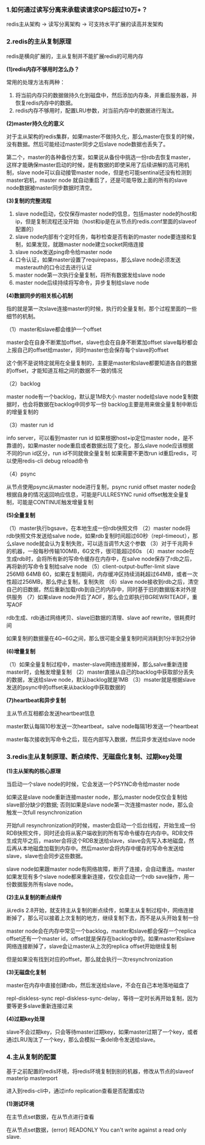### 1.如何通过读写分离来承载读请求QPS超过10万+？

redis主从架构 -> 读写分离架构 -> 可支持水平扩展的读高并发架构

### 2.redis的主从复制原理

redis是横向扩展的，主从复制并不能扩展redis的可用内存

**(1)redis内存不够用时怎么办？**

常用的处理方法有两种：

1. 将当前内存只的数据做持久化到磁盘中，然后添加内存条，并重启服务器，并恢复redis内存中的数据。
2. redis内存不够用时，配置LRU参数，对当前内存中的数据进行淘汰。

**(2)master持久化的意义**

对于主从架构的redis集群，如果master不做持久化，那么master在恢复的时候，没有数据。然后可能经过master同步之后slave node数据也丢失了。

第二个，master的各种备份方案，如果说从备份中挑选一份rdb去恢复master，这样才能确保master启动的时候，是有数据的即使采用了后续讲解的高可用机制，slave node可以自动接管master node，但是也可能sentinal还没有检测到master宕机，master node 就自动重启了，还是可能导致上面的所有的slave node数据被master同步数据时清空。

**(3)复制的完整流程**

1. slave node启动，仅仅保存master node的信息，包括master node的host和ip，但是复制流程还没开始（host和ip是在从节点的redis.conf里面的slaveof配置的）
2. slave node内部有个定时任务，每秒检查是否有新的master node要连接和复制，如果发现，就跟master node建立socket网络连接
3. slave node发送ping命令给master node
4. 口令认证，如果master设置了requirepass，那么slave node必须发送masterauth的口令过去进行认证
5. master node第一次执行全量复制，将所有数据发给slave node
6. master node后续持续将写命令，异步复制给slave node

**(4)数据同步的相关核心机制**

指的就是第一次slave连接master的时候，执行的全量复制，那个过程里面的一些细节的机制。

（1）master和slave都会维护一个offset

master会在自身不断累加offset，slave也会在自身不断累加offset
slave每秒都会上报自己的offset给master，同时master也会保存每个slave的offset

这个倒不是说特定就用在全量复制的，主要是master和slave都要知道各自的数据的offset，才能知道互相之间的数据不一致的情况

（2）backlog

master node有一个backlog，默认是1MB大小
master node给slave node复制数据时，也会将数据在backlog中同步写一份
backlog主要是用来做全量复制中断后的增量复制的

（3）master run id

info server，可以看到master run id
如果根据host+ip定位master node，是不靠谱的，如果master node重启或者数据出现了变化，那么slave node应该根据不同的run id区分，run id不同就做全量复制
如果需要不更改run id重启redis，可以使用redis-cli debug reload命令

（4）psync

从节点使用psync从master node进行复制，psync runid offset
master node会根据自身的情况返回响应信息，可能是FULLRESYNC runid offset触发全量复制，可能是CONTINUE触发增量复制

**(5)全量复制**

（1）master执行bgsave，在本地生成一份rdb快照文件
（2）master node将rdb快照文件发送给salve node，如果rdb复制时间超过60秒（repl-timeout），那么slave node就会认为复制失败，可以适当调节大这个参数
（3）对于千兆网卡的机器，一般每秒传输100MB，6G文件，很可能超过60s
（4）master node在生成rdb时，会将所有新的写命令缓存在内存中，在salve node保存了rdb之后，再将新的写命令复制给salve node
（5）client-output-buffer-limit slave 256MB 64MB 60，如果在复制期间，内存缓冲区持续消耗超过64MB，或者一次性超过256MB，那么停止复制，复制失败
（6）slave node接收到rdb之后，清空自己的旧数据，然后重新加载rdb到自己的内存中，同时基于旧的数据版本对外提供服务
（7）如果slave node开启了AOF，那么会立即执行BGREWRITEAOF，重写AOF

rdb生成、rdb通过网络拷贝、slave旧数据的清理、slave aof rewrite，很耗费时间

如果复制的数据量在4G~6G之间，那么很可能全量复制时间消耗到1分半到2分钟

**(6)增量复制**

（1）如果全量复制过程中，master-slave网络连接断掉，那么salve重新连接master时，会触发增量复制
（2）master直接从自己的backlog中获取部分丢失的数据，发送给slave node，默认backlog就是1MB
（3）msater就是根据slave发送的psync中的offset来从backlog中获取数据的

**(7)heartbeat和异步复制**

主从节点互相都会发送heartbeat信息

master默认每隔10秒发送一次heartbeat，salve node每隔1秒发送一个heartbeat

master每次接收到写命令之后，现在内部写入数据，然后异步发送给slave node

### 3.redis主从复制原理、断点续传、无磁盘化复制、过期key处理

**(1)主从架构的核心原理**

当启动一个slave node的时候，它会发送一个PSYNC命令给master node

如果这是slave node重新连接master node，那么master node仅仅会复制给slave部分缺少的数据; 否则如果是slave node第一次连接master node，那么会触发一次full resynchronization

开始full resynchronization的时候，master会启动一个后台线程，开始生成一份RDB快照文件，同时还会将从客户端收到的所有写命令缓存在内存中。RDB文件生成完毕之后，master会将这个RDB发送给slave，slave会先写入本地磁盘，然后再从本地磁盘加载到内存中。然后master会将内存中缓存的写命令发送给slave，slave也会同步这些数据。

slave node如果跟master node有网络故障，断开了连接，会自动重连。master如果发现有多个slave node都来重新连接，仅仅会启动一个rdb save操作，用一份数据服务所有slave node。

**(2)主从复制的断点续传**

从redis 2.8开始，就支持主从复制的断点续传，如果主从复制过程中，网络连接断掉了，那么可以接着上次复制的地方，继续复制下去，而不是从头开始复制一份

master node会在内存中常见一个backlog，master和slave都会保存一个replica offset还有一个master id，offset就是保存在backlog中的。如果master和slave网络连接断掉了，slave会让master从上次的replica offset开始继续复制

但是如果没有找到对应的offset，那么就会执行一次resynchronization

**(3)无磁盘化复制**

master在内存中直接创建rdb，然后发送给slave，不会在自己本地落地磁盘了

repl-diskless-sync
repl-diskless-sync-delay，等待一定时长再开始复制，因为要等更多slave重新连接过来

**(4)过期key处理**

slave不会过期key，只会等待master过期key，如果master过期了一个key，或者通过LRU淘汰了一个key，那么会模拟一条del命令发送给slave。

### 4.主从复制的配置

基于之前配置的redis环境，将redis环境复制到别的机器，修改从节点的slaveof masterip masterport

进入到redis-cli中，通过info replication查看是否配置成功

**(1)测试环境**

在主节点set数据，在从节点进行查看

在从节点set数据，(error) READONLY You can't write against a read only slave.





